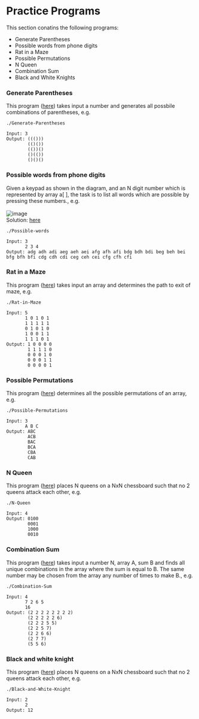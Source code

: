 # Practice Programs

This section conatins the following programs:

- Generate Parentheses
- Possible words from phone digits
- Rat in a Maze
- Possible Permutations
- N Queen
- Combination Sum
- Black and White Knights

### Generate Parentheses

This program ([here](Generate_Parentheses.cpp)) takes input a number and generates all possbile combinations of parentheses, e.g.

```
./Generate-Parentheses

Input: 3
Output: ((()))
        (()())
        (())()
        ()(())
        ()()()
```

### Possible words from phone digits

Given a keypad as shown in the diagram, and an N digit number which is represented by array a[ ], the task is to list all words which are possible by pressing these numbers., e.g.
<br><br>
![image](https://user-images.githubusercontent.com/60356387/121769399-fe70f480-cb80-11eb-999b-810bfaefbe95.png)
<br>
Solution: [here](Possible_words_from_phone_digits.cpp)
```
./Possible-words

Input: 3
       2 3 4
Output: adg adh adi aeg aeh aei afg afh afi bdg bdh bdi beg beh bei bfg bfh bfi cdg cdh cdi ceg ceh cei cfg cfh cfi 
```

### Rat in a Maze

This program ([here](Rat_in_Maze.cpp)) takes input an array and determines the path to exit of maze, e.g.

```
./Rat-in-Maze

Input: 5
       1 0 1 0 1
       1 1 1 1 1
       0 1 0 1 0
       1 0 0 1 1
       1 1 1 0 1
Output: 1 0 0 0 0 
        1 1 1 1 0 
        0 0 0 1 0 
        0 0 0 1 1 
        0 0 0 0 1 
```
### Possible Permutations

This program ([here](Permutations.cpp)) determines all the possible permutations of an array, e.g.

```
./Possible-Permutations

Input: 3
       A B C
Output: ABC
        ACB
        BAC
        BCA     
        CBA
        CAB
```
### N Queen

This program ([here](NQueen.cpp)) places N queens on a NxN chessboard such that no 2 queens attack each other, e.g.

```
./N-Queen

Input: 4
Output: 0100
        0001
        1000
        0010
```
### Combination Sum

This program ([here](Combination_Sum.cpp)) takes input a number N, array A, sum B and finds all unique combinations in the array where the sum is equal to B. The same number may be chosen from the array any number of times to make B., e.g.

```
./Combination-Sum

Input: 4
       7 2 6 5
       16
Output: (2 2 2 2 2 2 2 2)
        (2 2 2 2 2 6)
        (2 2 2 5 5)
        (2 2 5 7)
        (2 2 6 6)
        (2 7 7)
        (5 5 6)
```
### Black and white knight

This program ([here](Black_and_White_Knight.cpp)) places N queens on a NxN chessboard such that no 2 queens attack each other, e.g.

```
./Black-and-White-Knight

Input: 2        
       2
Output: 12
```
